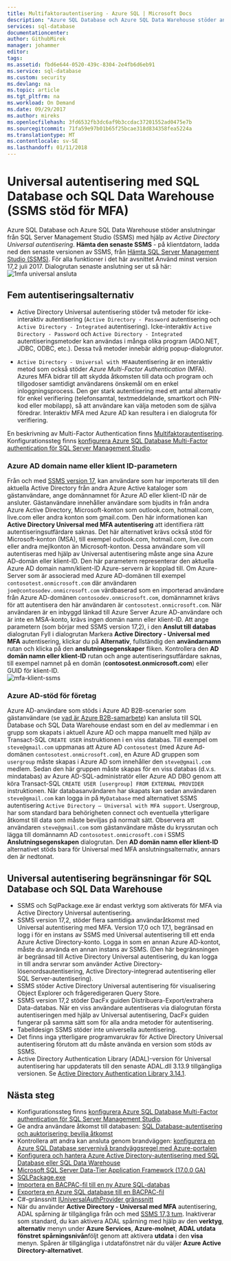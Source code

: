 ```yaml
---
title: Multifaktorautentisering - Azure SQL | Microsoft Docs
description: "Azure SQL Database och Azure SQL Data Warehouse stöder anslutningar från SQL Server Management Studio (SSMS) med hjälp av Active Directory Universal-autentisering."
services: sql-database
documentationcenter: 
author: GithubMirek
manager: johammer
editor: 
tags: 
ms.assetid: fbd6e644-0520-439c-8304-2e4fb6d6eb91
ms.service: sql-database
ms.custom: security
ms.devlang: na
ms.topic: article
ms.tgt_pltfrm: na
ms.workload: On Demand
ms.date: 09/29/2017
ms.author: mireks
ms.openlocfilehash: 3fd6532fb3dc6af9b3ccdac37201552ad0475e7b
ms.sourcegitcommit: 71fa59e97b01b65f25bcae318d834358fea5224a
ms.translationtype: MT
ms.contentlocale: sv-SE
ms.lasthandoff: 01/11/2018
---
```

# <a name="universal-authentication-with-sql-database-and-sql-data-warehouse-ssms-support-for-mfa"></a>Universal autentisering med SQL Database och SQL Data Warehouse (SSMS stöd för MFA)
Azure SQL Database och Azure SQL Data Warehouse stöder anslutningar från SQL Server Management Studio (SSMS) med hjälp av *Active Directory Universal autentisering*. 
**Hämta den senaste SSMS** - på klientdatorn, ladda ned den senaste versionen av SSMS, från [Hämta SQL Server Management Studio (SSMS)](https://msdn.microsoft.com/library/mt238290.aspx). För alla funktioner i det här avsnittet Använd minst version 17,2 juli 2017.  Dialogrutan senaste anslutning ser ut så här: ![1mfa universal ansluta](./media/sql-database-ssms-mfa-auth/1mfa-universal-connect.png "har slutförts rutan användarnamn.")  

## <a name="the-five-authentication-options"></a>Fem autentiseringsalternativ  
- Active Directory Universal autentisering stöder två metoder för icke-interaktiv autentisering (`Active Directory - Password` autentisering och `Active Directory - Integrated` autentisering). Icke-interaktiv `Active Directory - Password` och `Active Directory - Integrated` autentiseringsmetoder kan användas i många olika program (ADO.NET, JDBC, ODBC, etc.). Dessa två metoder innebär aldrig popup-dialogrutor.

- `Active Directory - Universal with MFA`autentisering är en interaktiv metod som också stöder *Azure Multi-Factor Authentication* (MFA). Azures MFA bidrar till att skydda åtkomsten till data och program och tillgodoser samtidigt användarens önskemål om en enkel inloggningsprocess. Den ger stark autentisering med ett antal alternativ för enkel verifiering (telefonsamtal, textmeddelande, smartkort och PIN-kod eller mobilapp), så att användare kan välja metoden som de själva föredrar. Interaktiv MFA med Azure AD kan resultera i en dialogruta för verifiering.

En beskrivning av Multi-Factor Authentication finns [Multifaktorautentisering](../multi-factor-authentication/multi-factor-authentication.md).
Konfigurationssteg finns [konfigurera Azure SQL Database Multi-Factor authentication för SQL Server Management Studio](sql-database-ssms-mfa-authentication-configure.md).

### <a name="azure-ad-domain-name-or-tenant-id-parameter"></a>Azure AD domain name eller klient ID-parametern   

Från och med [SSMS version 17](https://docs.microsoft.com/sql/ssms/download-sql-server-management-studio-ssms), kan användare som har importerats till den aktuella Active Directory från andra Azure Active kataloger som gästanvändare, ange domännamnet för Azure AD eller klient-ID när de ansluter. Gästanvändare innehåller användare som bjudits in från andra Azure Active Directory, Microsoft-konton som outlook.com, hotmail.com, live.com eller andra konton som gmail.com. Den här informationen kan **Active Directory Universal med MFA autentisering** att identifiera rätt autentiseringsutfärdare saknas. Det här alternativet krävs också stöd för Microsoft-konton (MSA), till exempel outlook.com, hotmail.com, live.com eller andra mejlkonton än Microsoft-konton. Dessa användare som vill autentiseras med hjälp av Universal autentisering måste ange sina Azure AD-domän eller klient-ID. Den här parametern representerar den aktuella Azure AD domain namn/klient-ID Azure-servern är kopplad till. Om Azure-Server som är associerad med Azure AD-domänen till exempel `contosotest.onmicrosoft.com` där användaren `joe@contosodev.onmicrosoft.com` värdbaserad som en importerad användare från Azure AD-domänen `contosodev.onmicrosoft.com`, domännamnet krävs för att autentisera den här användaren är `contosotest.onmicrosoft.com`. När användaren är en inbyggd länkad till Azure Server Azure AD-användare och är inte en MSA-konto, krävs ingen domän namn eller klient-ID. Att ange parametern (som börjar med SSMS version 17,2), i den **Anslut till databas** dialogrutan Fyll i dialogrutan Markera **Active Directory - Universal med MFA** autentisering, klickar du på  **Alternativ**, fullständig den **användarnamn** rutan och klicka på den **anslutningsegenskaper** fliken. Kontrollera den **AD domän namn eller klient-ID** rutan och ange autentiseringsutfärdare saknas, till exempel namnet på en domän (**contosotest.onmicrosoft.com**) eller GUID för klient-ID.  
   ![mfa-klient-ssms](./media/sql-database-ssms-mfa-auth/mfa-tenant-ssms.png)   

### <a name="azure-ad-business-to-business-support"></a>Azure AD-stöd för företag   
Azure AD-användare som stöds i Azure AD B2B-scenarier som gästanvändare (se [vad är Azure B2B-samarbete](../active-directory/active-directory-b2b-what-is-azure-ad-b2b.md)) kan ansluta till SQL Database och SQL Data Warehouse endast som en del av medlemmar i en grupp som skapats i aktuell Azure AD och mappa manuellt med hjälp av Transact-SQL `CREATE USER` instruktionen i en viss databas. Till exempel om `steve@gmail.com` uppmanas att Azure AD `contosotest` (med Azure Ad-domänen `contosotest.onmicrosoft.com`), en Azure AD gruppen som `usergroup` måste skapas i Azure AD som innehåller den `steve@gmail.com` medlem. Sedan den här gruppen måste skapas för en viss databas (d.v.s. mindatabas) av Azure AD-SQL-administratör eller Azure AD DBO genom att köra Transact-SQL `CREATE USER [usergroup] FROM EXTERNAL PROVIDER` instruktionen. När databasanvändaren har skapats kan sedan användaren `steve@gmail.com` kan logga in på `MyDatabase` med alternativet SSMS autentisering `Active Directory – Universal with MFA support`. Usergroup, har som standard bara behörigheten connect och eventuella ytterligare åtkomst till data som måste beviljas på normalt sätt. Observera att användaren `steve@gmail.com` som gästanvändare måste du kryssrutan och lägga till domännamn AD `contosotest.onmicrosoft.com` i SSMS **Anslutningsegenskapen** dialogrutan. Den **AD domän namn eller klient-ID** alternativet stöds bara för Universal med MFA anslutningsalternativ, annars den är nedtonat.

## <a name="universal-authentication-limitations-for-sql-database-and-sql-data-warehouse"></a>Universal autentisering begränsningar för SQL Database och SQL Data Warehouse
- SSMS och SqlPackage.exe är endast verktyg som aktiverats för MFA via Active Directory Universal autentisering.
- SSMS version 17,2, stöder flera samtidiga användaråtkomst med Universal autentisering med MFA. Version 17,0 och 17,1, begränsad en logg i för en instans av SSMS med Universal autentisering till ett enda Azure Active Directory-konto. Logga in som en annan Azure AD-kontot, måste du använda en annan instans av SSMS. (Den här begränsningen är begränsad till Active Directory Universal autentisering, du kan logga in till andra servrar som använder Active Directory-lösenordsautentisering, Active Directory-integrerad autentisering eller SQL Server-autentisering).
- SSMS stöder Active Directory Universal autentisering för visualisering Object Explorer och frågeredigeraren Query Store.
- SSMS version 17,2 stöder DacFx guiden Distribuera-Export/extrahera Data-databas. När en viss användare autentiseras via dialogrutan första autentiseringen med hjälp av Universal autentisering, DacFx guiden fungerar på samma sätt som för alla andra metoder för autentisering.
- Tabelldesign SSMS stöder inte universella autentisering.
- Det finns inga ytterligare programvarukrav för Active Directory Universal autentisering förutom att du måste använda en version som stöds av SSMS.  
- Active Directory Authentication Library (ADAL)-version för Universal autentisering har uppdaterats till den senaste ADAL.dll 3.13.9 tillgängliga versionen. Se [Active Directory Authentication Library 3.14.1](http://www.nuget.org/packages/Microsoft.IdentityModel.Clients.ActiveDirectory/).  


## <a name="next-steps"></a>Nästa steg

- Konfigurationssteg finns [konfigurera Azure SQL Database Multi-Factor authentication för SQL Server Management Studio](sql-database-ssms-mfa-authentication-configure.md).
- Ge andra användare åtkomst till databasen: [SQL Database-autentisering och auktorisering: bevilja åtkomst](sql-database-manage-logins.md)  
- Kontrollera att andra kan ansluta genom brandväggen: [konfigurera en Azure SQL Database servernivå brandväggsregel med Azure-portalen](sql-database-configure-firewall-settings.md)  
- [Konfigurera och hantera Azure Active Directory-autentisering med SQL Database eller SQL Data Warehouse](sql-database-aad-authentication-configure.md)  
- [Microsoft SQL Server Data-Tier Application Framework (17.0.0 GA)](https://www.microsoft.com/download/details.aspx?id=55088)  
- [SQLPackage.exe](https://msdn.microsoft.com/library/hh550080.aspx)  
- [Importera en BACPAC-fil till en ny Azure SQL-databas](../sql-database/sql-database-import.md)  
- [Exportera en Azure SQL database till en BACPAC-fil](../sql-database/sql-database-export.md)  
- C#-gränssnitt [IUniversalAuthProvider gränssnitt](https://msdn.microsoft.com/library/microsoft.sqlserver.dac.iuniversalauthprovider.aspx)  
- När du använder **Active Directory - Universal med MFA** autentisering, ADAL spårning är tillgängliga från och med [SSMS 17,3 tum](https://docs.microsoft.com/sql/ssms/download-sql-server-management-studio-ssms). Inaktiverar som standard, du kan aktivera ADAL spårning med hjälp av den **verktyg**, **alternativ** menyn under **Azure Services**, **Azure-molnet**,  **ADAL utdata fönstret spårningsnivån**följt genom att aktivera **utdata** i den **visa** menyn. Spåren är tillgängliga i utdatafönstret när du väljer **Azure Active Directory-alternativet**.  
